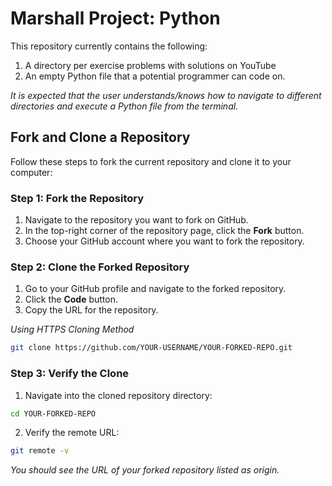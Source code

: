 # Marshall Project: Python

This repository currently contains the following:

1. A directory per exercise problems with solutions on YouTube
2. An empty Python file that a potential programmer can code on.

_It is expected that the user understands/knows how to navigate to different directories and execute a Python file from the terminal._

## Fork and Clone a Repository

Follow these steps to fork the current repository and clone it to your computer:

### Step 1: Fork the Repository

1. Navigate to the repository you want to fork on GitHub.
2. In the top-right corner of the repository page, click the **Fork** button.
3. Choose your GitHub account where you want to fork the repository.

### Step 2: Clone the Forked Repository

1. Go to your GitHub profile and navigate to the forked repository.
2. Click the **Code** button.
3. Copy the URL for the repository.

_Using HTTPS Cloning Method_

```sh
git clone https://github.com/YOUR-USERNAME/YOUR-FORKED-REPO.git
```

### Step 3: Verify the Clone

1. Navigate into the cloned repository directory:
```sh
cd YOUR-FORKED-REPO
```

2. Verify the remote URL:
```sh
git remote -v
```

_You should see the URL of your forked repository listed as origin._
